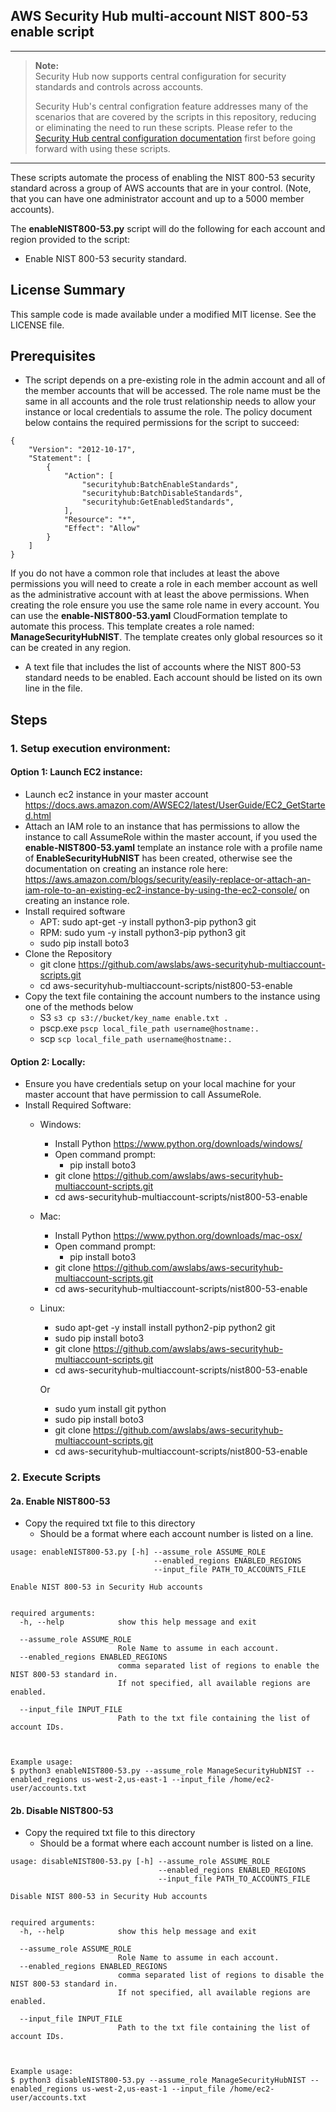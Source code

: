 ## AWS Security Hub multi-account NIST 800-53 enable script


*****
> **Note:**<br>
> Security Hub now supports central configuration for security standards and controls across accounts. 
>
> Security Hub's central configration feature addresses many of the scenarios that are covered by the scripts in this repository, reducing or eliminating the need to run these scripts.  Please refer to the [Security Hub central configuration documentation](https://docs.aws.amazon.com/securityhub/latest/userguide/central-configuration-intro.html) first before going forward with using these scripts.
*****



These scripts automate the process of enabling the NIST 800-53 security standard across a group of AWS accounts that are in your control. (Note, that you can have one administrator account and up to a 5000 member accounts).

The **enableNIST800-53.py** script will do the following for each account and region provided to the script:
* Enable NIST 800-53 security standard.



## License Summary

This sample code is made available under a modified MIT license. See the LICENSE file.

## Prerequisites

* The script depends on a pre-existing role in the admin account and all of the member accounts that will be accessed.  The role name must be the same in all accounts and the role trust relationship needs to allow your instance or local credentials to assume the role.  The policy document below contains the required permissions for the script to succeed:

``` 
{
    "Version": "2012-10-17",
    "Statement": [
        {
            "Action": [
                "securityhub:BatchEnableStandards",
                "securityhub:BatchDisableStandards",
                "securityhub:GetEnabledStandards",
            ],
            "Resource": "*",
            "Effect": "Allow"
        }
    ]
}
```

If you do not have a common role that includes at least the above permissions you will need to create a role in each member account as well as the administrative account with at least the above permissions.  When creating the role ensure you use the same role name in every account.  You can use the **enable-NIST800-53.yaml** CloudFormation template to automate this process.  This template creates a role named: **ManageSecurityHubNIST**.  The template creates only global resources so it can be created in any region.    

* A text file that includes the list of accounts where the NIST 800-53 standard needs to be enabled.  Each account should be listed on its own line in the file.

## Steps
### 1. Setup execution environment:
#### Option 1: Launch EC2 instance:
* Launch ec2 instance in your master account https://docs.aws.amazon.com/AWSEC2/latest/UserGuide/EC2_GetStarted.html
* Attach an IAM role to an instance that has permissions to allow the instance to call AssumeRole within the master account, if you used the **enable-NIST800-53.yaml** template an instance role with a profile name of **EnableSecurityHubNIST** has been created, otherwise see the documentation on creating an instance role here:  https://aws.amazon.com/blogs/security/easily-replace-or-attach-an-iam-role-to-an-existing-ec2-instance-by-using-the-ec2-console/ on creating an instance role.
* Install required software
    * APT: sudo apt-get -y install python3-pip python3 git
    * RPM: sudo yum -y install python3-pip python3 git
    * sudo pip install boto3
* Clone the Repository
    * git clone https://github.com/awslabs/aws-securityhub-multiaccount-scripts.git
    * cd aws-securityhub-multiaccount-scripts/nist800-53-enable
* Copy the text file containing the account numbers to the instance using one of the methods below
    * S3 `s3 cp s3://bucket/key_name enable.txt .`
    * pscp.exe `pscp local_file_path username@hostname:.`
    * scp `scp local_file_path username@hostname:.`

#### Option 2: Locally:
* Ensure you have credentials setup on your local machine for your master account that have permission to call AssumeRole.
* Install Required Software:
    * Windows:
        * Install Python https://www.python.org/downloads/windows/
        * Open command prompt:
            * pip install boto3
        * git clone https://github.com/awslabs/aws-securityhub-multiaccount-scripts.git
        * cd aws-securityhub-multiaccount-scripts/nist800-53-enable
    * Mac:
        * Install Python https://www.python.org/downloads/mac-osx/
        * Open command prompt:
            * pip install boto3
        * git clone https://github.com/awslabs/aws-securityhub-multiaccount-scripts.git
        * cd aws-securityhub-multiaccount-scripts/nist800-53-enable
    * Linux:
        * sudo apt-get -y install install python2-pip python2 git
        * sudo pip install boto3
        * git clone https://github.com/awslabs/aws-securityhub-multiaccount-scripts.git
        * cd aws-securityhub-multiaccount-scripts/nist800-53-enable
        
        Or
        
        * sudo yum install git python
        * sudo pip install boto3
        * git clone https://github.com/awslabs/aws-securityhub-multiaccount-scripts.git
        * cd aws-securityhub-multiaccount-scripts/nist800-53-enable

### 2. Execute Scripts
#### 2a. Enable NIST800-53
* Copy the required txt file to this directory
    * Should be a format where each account number is listed on a line.

```
usage: enableNIST800-53.py [-h] --assume_role ASSUME_ROLE 
                                --enabled_regions ENABLED_REGIONS
                                --input_file PATH_TO_ACCOUNTS_FILE

Enable NIST 800-53 in Security Hub accounts

                        
required arguments:
  -h, --help            show this help message and exit
  
  --assume_role ASSUME_ROLE
                        Role Name to assume in each account.
  --enabled_regions ENABLED_REGIONS
                        comma separated list of regions to enable the NIST 800-53 standard in.
                        If not specified, all available regions are enabled.

  --input_file INPUT_FILE
                        Path to the txt file containing the list of account IDs.
  
  
```

```
Example usage:
$ python3 enableNIST800-53.py --assume_role ManageSecurityHubNIST --enabled_regions us-west-2,us-east-1 --input_file /home/ec2-user/accounts.txt
```

#### 2b. Disable NIST800-53
* Copy the required txt file to this directory
    * Should be a format where each account number is listed on a line.

```
usage: disableNIST800-53.py [-h] --assume_role ASSUME_ROLE 
                                 --enabled_regions ENABLED_REGIONS
                                 --input_file PATH_TO_ACCOUNTS_FILE

Disable NIST 800-53 in Security Hub accounts

                        
required arguments:
  -h, --help            show this help message and exit
  
  --assume_role ASSUME_ROLE
                        Role Name to assume in each account.
  --enabled_regions ENABLED_REGIONS
                        comma separated list of regions to disable the NIST 800-53 standard in.
                        If not specified, all available regions are enabled.

  --input_file INPUT_FILE
                        Path to the txt file containing the list of account IDs.
  
  
```

```
Example usage:
$ python3 disableNIST800-53.py --assume_role ManageSecurityHubNIST --enabled_regions us-west-2,us-east-1 --input_file /home/ec2-user/accounts.txt